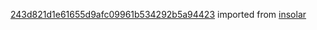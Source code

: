 [243d821d1e61655d9afc09961b534292b5a94423](https://github.com/insolar/insolar/commit/243d821d1e61655d9afc09961b534292b5a94423) imported from [insolar](https://github.com/insolar/insolar)
